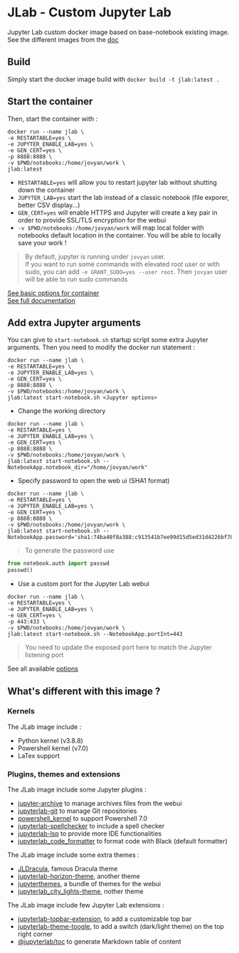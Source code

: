 # JLab - Custom Jupyter Lab 

Jupyter Lab custom docker image based on base-notebook existing image.
See the different images from the [doc](https://jupyter-docker-stacks.readthedocs.io/en/latest/using/selecting.html)

## Build

Simply start the docker image build with `docker build -t jlab:latest .`

## Start the container

Then, start the container with :  
```
docker run --name jlab \
-e RESTARTABLE=yes \
-e JUPYTER_ENABLE_LAB=yes \
-e GEN_CERT=yes \
-p 8888:8888 \
-v $PWD/notebooks:/home/jovyan/work \
jlab:latest
```

- `RESTARTABLE=yes` will allow you to restart jupyter lab without shutting down the container  
- `JUPYTER_LAB=yes` start the lab instead of a classic notebook (file exporer, better CSV display...)  
- `GEN_CERT=yes` will enable HTTPS and Jupyter will create a key pair in order to provide SSL/TLS encryption for the webui  
- `-v $PWD/notebooks:/home/jovyan/work` will map local folder with notebooks default location in the container. You will be able to locally save your work !  

> By default, jupyter is running under `jovyan` user.   
> If you want to run some commands with elevated root user or with sudo, you can add `-e GRANT_SUDO=yes --user root`. Then `jovyan` user will be able to run sudo commands

[See basic options for container](https://jupyter-docker-stacks.readthedocs.io/en/latest/using/common.html)  
[See full documentation](https://jupyter-docker-stacks.readthedocs.io/en/latest/)

## Add extra Jupyter arguments

You can give to `start-notebook.sh` startup script some extra Jupyter arguments. Then you need to modify the docker run statement : 
```
docker run --name jlab \
-e RESTARTABLE=yes \
-e JUPYTER_ENABLE_LAB=yes \
-e GEN_CERT=yes \
-p 8888:8888 \
-v $PWD/notebooks:/home/jovyan/work \
jlab:latest start-notebook.sh <Jupyter options>
```

- Change the working directory

```
docker run --name jlab \
-e RESTARTABLE=yes \
-e JUPYTER_ENABLE_LAB=yes \
-e GEN_CERT=yes \
-p 8888:8888 \
-v $PWD/notebooks:/home/jovyan/work \
jlab:latest start-notebook.sh --NotebookApp.notebook_dir="/home/jovyan/work"
```

- Specify password to open the web ui (SHA1 format)

```
docker run --name jlab \
-e RESTARTABLE=yes \
-e JUPYTER_ENABLE_LAB=yes \
-e GEN_CERT=yes \
-p 8888:8888 \
-v $PWD/notebooks:/home/jovyan/work \
jlab:latest start-notebook.sh --NotebookApp.password='sha1:74ba40f8a388:c913541b7ee99d15d5ed31d4226bf7838f83a50e'
```

> To generate the password use 
```python
from notebook.auth import passwd
passwd()
```

- Use a custom port for the Jupyter Lab webui

```
docker run --name jlab \
-e RESTARTABLE=yes \
-e JUPYTER_ENABLE_LAB=yes \
-e GEN_CERT=yes \
-p 443:433 \
-v $PWD/notebooks:/home/jovyan/work \
jlab:latest start-notebook.sh --NotebookApp.portInt=443
```
> You need to update the exposed port here to match the Jupyter listening port


See all available [options](https://jupyter-notebook.readthedocs.io/en/stable/config.html)

## What's different with this image ? 

### Kernels

The JLab image include :  
- Python kernel (v3.8.8) 
- Powershell kernel (v7.0)
- LaTex support

### Plugins, themes and extensions

The JLab image include some Jupyter plugins : 
- [jupyter-archive](https://github.com/jupyterlab-contrib/jupyter-archive/) to manage archives files from the webui
- [jupyterlab-git](https://github.com/jupyterlab/jupyterlab-git) to manage Git repositories
- [powershell_kernel](https://github.com/vors/jupyter-powershell) to support Powershell 7.0
- [jupyterlab-spellchecker](https://github.com/jupyterlab-contrib/spellchecker) to include a spell checker
- [jupyterlab-lsp](https://github.com/krassowski/jupyterlab-lsp) to provide more IDE functionalities
- [jupyterlab_code_formatter](https://jupyterlab-code-formatter.readthedocs.io/en/latest/index.html) to format code with Black (default formatter)


The JLab image include some extra themes : 

- [JLDracula](https://github.com/dracula/jupyterlab), famous Dracula theme
- [jupyterlab-horizon-theme](https://github.com/mohirio/jupyterlab-horizon-theme), another theme
- [jupyterthemes](https://github.com/dunovank/jupyter-themes), a bundle of themes for the webui
- [jupyterlab_city_lights-theme](https://github.com/yudai-nkt/jupyterlab_city-lights-theme), nother theme

The JLab image include few Jupyter Lab extensions : 
- [jupyterlab-topbar-extension](https://github.com/jtpio/jupyterlab-topbar), to add a customizable top bar
- [jupyterlab-theme-toogle](https://github.com/jtpio/jupyterlab-theme-toggle), to add a switch (dark/light theme) on the top right corner
- [@jupyterlab/toc](https://github.com/jupyterlab/jupyterlab-toc) to generate Markdown table of content

